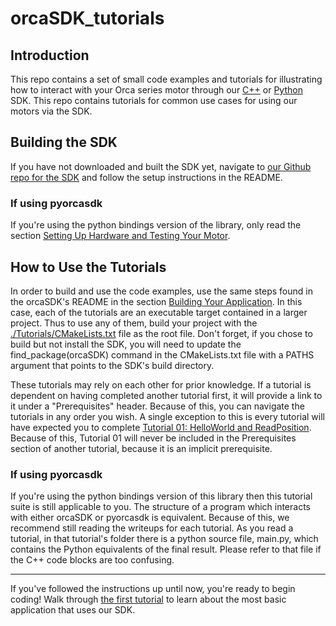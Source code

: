 # orcaSDK_tutorials

## Introduction

This repo contains a set of small code examples and tutorials for illustrating how to interact with your Orca series motor through our [C++](https://github.com/IrisDynamics/orcaSDK/) or [Python](https://pypi.org/project/pyorcasdk/0.2.0/) SDK. This repo contains tutorials for common use cases for using our motors via the SDK. 

## Building the SDK

If you have not downloaded and built the SDK yet, navigate to [our Github repo for the SDK](https://github.com/IrisDynamics/orcaSDK) and follow the setup instructions in the README.

### If using pyorcasdk

If you're using the python bindings version of the library, only read the section [Setting Up Hardware and Testing Your Motor](https://github.com/IrisDynamics/orcaSDK?tab=readme-ov-file#setting-up-hardware-and-testing-your-motor).

## How to Use the Tutorials

In order to build and use the code examples, use the same steps found in the orcaSDK's README in the section [Building Your Application](https://github.com/IrisDynamics/orcaSDK/#compile-and-run-your-application). In this case, each of the tutorials are an executable target contained in a larger project. Thus to use any of them, build your project with the [./Tutorials/CMakeLists.txt](./Tutorials/CMakeLists.txt) file as the root file. Don't forget, if you chose to build but not install the SDK, you will need to update the find_package(orcaSDK) command in the CMakeLists.txt file with a PATHS argument that points to the SDK's build directory.

These tutorials may rely on each other for prior knowledge. If a tutorial is dependent on having completed another tutorial first, it will provide a link to it under a "Prerequisites" header. Because of this, you can navigate the tutorials in any order you wish. A single exception to this is every tutorial will have expected you to complete [Tutorial 01: HelloWorld and ReadPosition](./Tutorials/01_HelloWorld_ReadPosition/01_HelloWorld_ReadPosition.md). Because of this, Tutorial 01 will never be included in the Prerequisites section of another tutorial, because it is an implicit prerequisite.

### If using pyorcasdk

If you're using the python bindings version of this library then this tutorial suite is still applicable to you. The structure of a program which interacts with either orcaSDK or pyorcasdk is equivalent. Because of this, we recommend still reading the writeups for each tutorial. As you read a tutorial, in that tutorial's folder there is a python source file, main.py, which contains the Python equivalents of the final result. Please refer to that file if the C++ code blocks are too confusing.

---

If you've followed the instructions up until now, you're ready to begin coding! Walk through [the first tutorial](./Tutorials/01_HelloWorld_ReadPosition/01_HelloWorld_ReadPosition.md) to learn about the most basic application that uses our SDK.